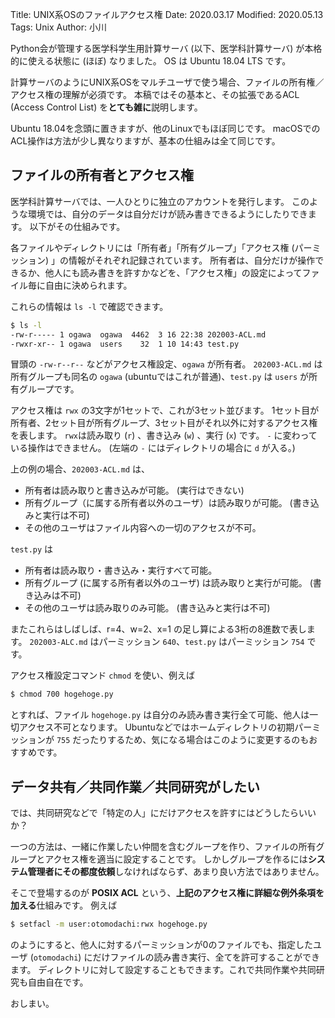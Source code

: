 Title: UNIX系OSのファイルアクセス権
Date: 2020.03.17
Modified: 2020.05.13
Tags: Unix
Author: 小川

Python会が管理する医学科学生用計算サーバ (以下、医学科計算サーバ) が本格的に使える状態に (ほぼ) なりました。
OS は Ubuntu 18.04 LTS です。

計算サーバのようにUNIX系OSをマルチユーザで使う場合、ファイルの所有権／アクセス権の理解が必須です。
本稿ではその基本と、その拡張であるACL (Access Control List) を**とても雑に**説明します。

Ubuntu 18.04を念頭に置きますが、他のLinuxでもほぼ同じです。
macOSでのACL操作は方法が少し異なりますが、基本の仕組みは全て同じです。

## ファイルの所有者とアクセス権

医学科計算サーバでは、一人ひとりに独立のアカウントを発行します。
このような環境では、自分のデータは自分だけが読み書きできるようにしたりできます。
以下がその仕組みです。

各ファイルやディレクトリには「所有者」「所有グループ」「アクセス権 (パーミッション) 」の情報がそれぞれ記録されています。
所有者は、自分だけが操作できるか、他人にも読み書きを許すかなどを、「アクセス権」の設定によってファイル毎に自由に決められます。

これらの情報は `ls -l` で確認できます。

```bash
$ ls -l
-rw-r----- 1 ogawa  ogawa  4462  3 16 22:38 202003-ACL.md
-rwxr-xr-- 1 ogawa  users    32  1 10 14:43 test.py
```

冒頭の `-rw-r--r--` などがアクセス権設定、`ogawa` が所有者。
`202003-ACL.md` は所有グループも同名の `ogawa` (ubuntuではこれが普通)、`test.py` は `users` が所有グループです。  

アクセス権は `rwx` の3文字が1セットで、これが3セット並びます。
1セット目が所有者、2セット目が所有グループ、3セット目がそれ以外に対するアクセス権を表します。
`rwx`は読み取り (`r`) 、書き込み (`w`) 、実行 (`x`) です。
`-` に変わっている操作はできません。
(左端の `-` にはディレクトリの場合に `d` が入る。)

上の例の場合、`202003-ACL.md` は、

- 所有者は読み取りと書き込みが可能。 (実行はできない)
- 所有グループ（に属する所有者以外のユーザ）は読み取りが可能。 (書き込みと実行は不可)
- その他のユーザはファイル内容への一切のアクセスが不可。

`test.py` は

- 所有者は読み取り・書き込み・実行すべて可能。
- 所有グループ (に属する所有者以外のユーザ) は読み取りと実行が可能。 (書き込みは不可)
- その他のユーザは読み取りのみ可能。 (書き込みと実行は不可)

またこれらはしばしば、r=4、w=2、x=1 の足し算による3桁の8進数で表します。
`202003-ALC.md` はパーミッション `640`、`test.py` はパーミッション `754` です。

アクセス権設定コマンド `chmod` を使い、例えば

```bash
$ chmod 700 hogehoge.py
```

とすれば、ファイル `hogehoge.py` は自分のみ読み書き実行全て可能、他人は一切アクセス不可となります。
Ubuntuなどではホームディレクトリの初期パーミッションが `755` だったりするため、気になる場合はこのように変更するのもおすすめです。

## データ共有／共同作業／共同研究がしたい

では、共同研究などで「特定の人」にだけアクセスを許すにはどうしたらいいか？

一つの方法は、一緒に作業したい仲間を含むグループを作り、ファイルの所有グループとアクセス権を適当に設定することです。
しかしグループを作るには**システム管理者にその都度依頼**しなければならず、あまり良い方法ではありません。

そこで登場するのが **POSIX ACL** という、**上記のアクセス権に詳細な例外条項を加える**仕組みです。
例えば

```bash
$ setfacl -m user:otomodachi:rwx hogehoge.py
```

のようにすると、他人に対するパーミッションが0のファイルでも、指定したユーザ (`otomodachi`) にだけファイルの読み書き実行、全てを許可することができます。
ディレクトリに対して設定することもできます。これで共同作業や共同研究も自由自在です。

おしまい。
